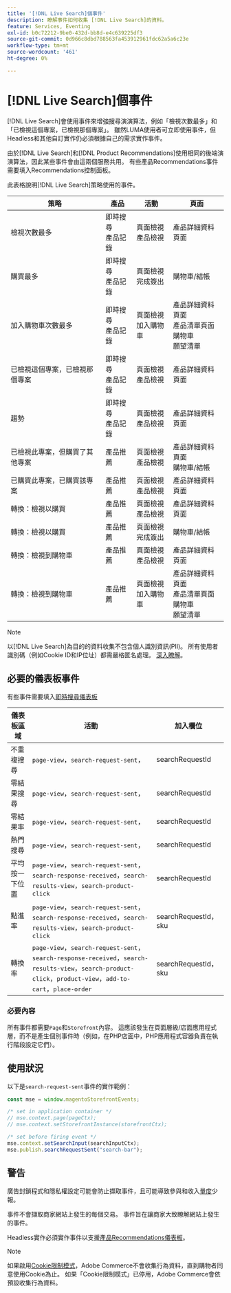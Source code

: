 ```yaml
---
title: '[!DNL Live Search]個事件'
description: 瞭解事件如何收集 [!DNL Live Search]的資料。
feature: Services, Eventing
exl-id: b0c72212-9be0-432d-bb8d-e4c639225df3
source-git-commit: 0d966c8dbd788563fa453912961fdc62a5a6c23e
workflow-type: tm+mt
source-wordcount: '461'
ht-degree: 0%

---
```


# [!DNL Live Search]個事件

[!DNL Live Search]會使用事件來增強搜尋演演算法，例如「檢視次數最多」和「已檢視這個專案，已檢視那個專案」。 雖然LUMA使用者可立即使用事件，但Headless和其他自訂實作仍必須根據自己的需求實作事件。

由於[!DNL Live Search]和[!DNL Product Recommendations]使用相同的後端演演算法，因此某些事件會由這兩個服務共用。 有些產品Recommendations事件需要填入Recommendations控制面板。

此表格說明[!DNL Live Search]策略使用的事件。

| 策略 | 產品 | 活動 | 頁面 |
| --- | --- | --- | ---|
| 檢視次數最多 | 即時搜尋<br>產品記錄 | 頁面檢視<br>產品檢視 | 產品詳細資料頁面 |
| 購買最多 | 即時搜尋<br>產品記錄 | 頁面檢視<br>完成簽出 | 購物車/結帳 |
| 加入購物車次數最多 | 即時搜尋<br>產品記錄 | 頁面檢視<br>加入購物車 | 產品詳細資料頁面<br>產品清單頁面<br>購物車<br>願望清單 |
| 已檢視這個專案，已檢視那個專案 | 即時搜尋<br>產品記錄 | 頁面檢視<br>產品檢視 | 產品詳細資料頁面 |
| 趨勢 | 即時搜尋<br>產品記錄 | 頁面檢視<br>產品檢視 | 產品詳細資料頁面 |
| 已檢視此專案，但購買了其他專案 | 產品推薦 | 頁面檢視<br>產品檢視 | 產品詳細資料頁面<br>購物車/結帳 |
| 已購買此專案，已購買該專案 | 產品推薦 | 頁面檢視<br>產品檢視 | 產品詳細資料頁面 |
| 轉換：檢視以購買 | 產品推薦 | 頁面檢視<br>產品檢視 | 產品詳細資料頁面 |
| 轉換：檢視以購買 | 產品推薦 | 頁面檢視<br>完成簽出 | 購物車/結帳 |
| 轉換：檢視到購物車 | 產品推薦 | 頁面檢視<br>產品檢視 | 產品詳細資料頁面 |
| 轉換：檢視到購物車 | 產品推薦 | 頁面檢視<br>加入購物車 | 產品詳細資料頁面<br>產品清單頁面<br>購物車<br>願望清單 |

>[!NOTE]
>
>以[!DNL Live Search]為目的的資料收集不包含個人識別資訊(PII)。 所有使用者識別碼（例如Cookie ID和IP位址）都需嚴格匿名處理。 [深入瞭解](https://www.adobe.com/privacy/experience-cloud.html)。

## 必要的儀表板事件

有些事件需要填入[即時搜尋儀表板](performance.md)

| 儀表板區域 | 活動 | 加入欄位 |
| ------------------- | ------------- | ---------- |
| 不重複搜尋 | `page-view`，`search-request-sent`， | searchRequestId |
| 零結果搜尋 | `page-view`，`search-request-sent`， | searchRequestId |
| 零結果率 | `page-view`，`search-request-sent`， | searchRequestId |
| 熱門搜尋 | `page-view`，`search-request-sent`， | searchRequestId |
| 平均 按一下位置 | `page-view`，`search-request-sent`，`search-response-received`，`search-results-view`，`search-product-click` | searchRequestId |
| 點進率 | `page-view`，`search-request-sent`，`search-response-received`，`search-results-view`，`search-product-click` | searchRequestId， sku |
| 轉換率 | `page-view`，`search-request-sent`，`search-response-received`，`search-results-view`，`search-product-click`，`product-view`，`add-to-cart`，`place-order` | searchRequestId， sku |

### 必要內容

所有事件都需要`Page`和`Storefront`內容。 這應該發生在頁面層級/店面應用程式層，而不是產生個別事件時（例如，在PHP店面中，PHP應用程式容器負責在執行階段設定它們）。

## 使用狀況

以下是`search-request-sent`事件的實作範例：

```javascript
const mse = window.magentoStorefrontEvents;

/* set in application container */
// mse.context.page(pageCtx);
// mse.context.setStorefrontInstance(storefrontCtx);

/* set before firing event */
mse.context.setSearchInput(searchInputCtx);
mse.publish.searchRequestSent("search-bar");
```

## 警告

廣告封鎖程式和隱私權設定可能會防止擷取事件，且可能導致參與和收入[量度](workspace.md)少報。

事件不會擷取商家網站上發生的每個交易。 事件旨在讓商家大致瞭解網站上發生的事件。

Headless實作必須實作事件以支援[產品Recommendations儀表板](../product-recommendations/events.md)。

>[!NOTE]
>
>如果啟用[Cookie限制模式](https://experienceleague.adobe.com/docs/commerce-admin/start/compliance/privacy/compliance-cookie-law.html)，Adobe Commerce不會收集行為資料，直到購物者同意使用Cookie為止。 如果「Cookie限制模式」已停用，Adobe Commerce會依預設收集行為資料。
